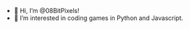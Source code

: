 - 👋 Hi, I’m @08BitPixels!
- 👀 I’m interested in coding games in Python and Javascript.

<!---
08BitPixels/08BitPixels is a ✨ special ✨ repository because its `README.md` (this file) appears on your GitHub profile.
You can click the Preview link to take a look at your changes.
--->
